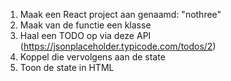 1. Maak een React project aan genaamd: "nothree"
2. Maak van de functie een klasse
3. Haal een TODO op via deze API (https://jsonplaceholder.typicode.com/todos/2)
4. Koppel die vervolgens aan de state
5. Toon de state in HTML